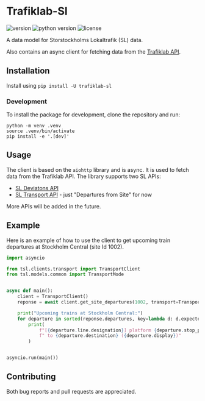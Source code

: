 # Trafiklab-Sl

![version](https://img.shields.io/pypi/v/trafiklab-sl)
![python version](https://img.shields.io/pypi/pyversions/trafiklab-sl)
![license](https://img.shields.io/github/license/necrokote/trafiklab-sl)

A data model for Storstockholms Lokaltrafik (SL) data.

Also contains an async client for fetching data from the [Trafiklab API](https://www.trafiklab.se/api/).

## Installation

Install using `pip install -U trafiklab-sl`

### Development

To install the package for development, clone the repository and run:
```shell
python -m venv .venv
source .venv/bin/activate
pip install -e '.[dev]'
```

## Usage

The client is based on the `aiohttp` library and is async. It is used to fetch data from the Trafiklab API.
The library supports two SL APIs:
- [SL Deviatons API](https://www.trafiklab.se/api/trafiklab-apis/sl/deviations/)
- [SL Transport API](https://www.trafiklab.se/api/trafiklab-apis/sl/transport/) - just "Departures from Site" for now

More APIs will be added in the future.

## Example

Here is an example of how to use the client to get upcoming train departures at Stockholm Central (site Id 1002).

```python
import asyncio

from tsl.clients.transport import TransportClient
from tsl.models.common import TransportMode


async def main():
    client = TransportClient()
    reponse = await client.get_site_departures(1002, transport=TransportMode.TRAIN)

    print("Upcoming trains at Stockholm Central:")
    for departure in sorted(reponse.departures, key=lambda d: d.expected):
        print(
            f"[{departure.line.designation}] platform {departure.stop_point.designation}"
            f" to {departure.destination} ({departure.display})"
        )


asyncio.run(main())
```

## Contributing

Both bug reports and pull requests are appreciated.
